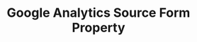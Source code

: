 ---
# -------------------------- #
#     USING THIS TEMPLATE    #
# -------------------------- #

## NEED HELP USING THIS TEMPLATE? SEE:
## https://docs-about-stitch-docs.netlify.com/reference/connect-templates/destination-form-property/
## FOR INSTRUCTIONS & REFERENCE INFO


# -------------------------- #
#        CONTENT TYPE        #
# -------------------------- #

product-type: "connect"
content-type: "api-form"
form-type: "source"
key: "source-form-properties-google-analytics-object"


# -------------------------- #
#        OBJECT INFO         #
# -------------------------- #

title: "Google Analytics Source Form Property"
api-type: "platform.google-analytics"
display-name: "Google Analytics"

source-type: "saas"
docs-name: "google-analytics"


# -------------------------- #
#      OBJECT ATTRIBUTES     #
# -------------------------- #

uses-start-date: true

object-attributes:
  - name: "quota_user"
    type: "string"
    required: true
    read-only: true
    description: ""
    value: ""

  - name: "report_definitions"
    type: "array"
    required: true
    description: |
      A list of the custom reports you want to create.

      Each report you want to create should be its own object and contain `name` and `id` properties.
    value: |
      [
           {
              "name":"Visitor Traffic",
              "id":"visitor-traffic-report"
           },
           {
              "name":"Site A ECommerce",
              "id":"site-a-ecommerce-report"
           }
         ]
    subattributes:
      - name: "id"
        type: "string"
        required: true
        description: "A unique ID for the custom report."

      - name: "name"
        type: "string"
        required: true
        description: "The name of the custom report. This will be used to create the name of the corresponding table in the destination."
---